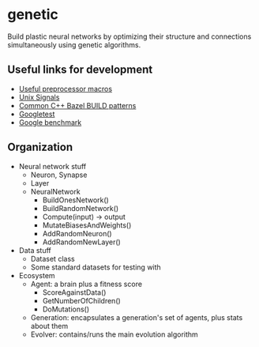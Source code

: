 # genetic

Build plastic neural networks by optimizing their structure and connections simultaneously using genetic algorithms.


## Useful links for development
* [Useful preprocessor macros](https://gcc.gnu.org/onlinedocs/cpp/Macros.html)
* [Unix Signals](http://people.cs.pitt.edu/~alanjawi/cs449/code/shell/UnixSignals.htm)
* [Common C++ Bazel BUILD patterns](https://docs.bazel.build/versions/master/cpp-use-cases.html)
* [Googletest](https://github.com/google/googletest)
* [Google benchmark](https://github.com/google/benchmark)


## Organization
* Neural network stuff
    * Neuron, Synapse
    * Layer
    * NeuralNetwork
        * BuildOnesNetwork()
        * BuildRandomNetwork()
        * Compute(input) -> output
        * MutateBiasesAndWeights()
        * AddRandomNeuron()
        * AddRandomNewLayer()
* Data stuff
    * Dataset class
    * Some standard datasets for testing with
* Ecosystem
    * Agent: a brain plus a fitness score
        * ScoreAgainstData()
        * GetNumberOfChildren()
        * DoMutations()
    * Generation: encapsulates a generation's set of agents, plus stats about them
    * Evolver: contains/runs the main evolution algorithm